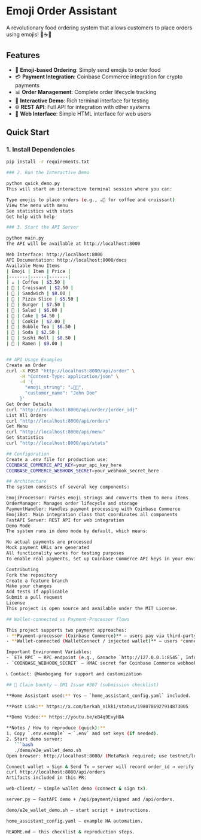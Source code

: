 # Emoji Order Assistant

A revolutionary food ordering system that allows customers to place orders using emojis! 🍕☕🥐

## Features

- 🎯 **Emoji-based Ordering**: Simply send emojis to order food
- 💳 **Payment Integration**: Coinbase Commerce integration for crypto payments
- 📊 **Order Management**: Complete order lifecycle tracking
- 🤖 **Interactive Demo**: Rich terminal interface for testing
- 🌐 **REST API**: Full API for integration with other systems
- 📱 **Web Interface**: Simple HTML interface for web users

## Quick Start

### 1. Install Dependencies

```bash
pip install -r requirements.txt

### 2. Run the Interactive Demo

python quick_demo.py
This will start an interactive terminal session where you can:

Type emojis to place orders (e.g., ☕🥐 for coffee and croissant)
View the menu with menu
See statistics with stats
Get help with help

### 3. Start the API Server

python main.py
The API will be available at http://localhost:8000

Web Interface: http://localhost:8000
API Documentation: http://localhost:8000/docs
Available Menu Items
| Emoji | Item | Price |
|-------|------|-------|
| ☕ | Coffee | $3.50 |
| 🥐 | Croissant | $2.50 |
| 🥪 | Sandwich | $8.00 |
| 🍕 | Pizza Slice | $5.50 |
| 🍔 | Burger | $7.50 |
| 🥗 | Salad | $6.00 |
| 🍰 | Cake | $4.50 |
| 🍪 | Cookie | $2.00 |
| 🧋 | Bubble Tea | $6.50 |
| 🥤 | Soda | $2.50 |
| 🍣 | Sushi Roll | $8.50 |
| 🍜 | Ramen | $9.00 |


## API Usage Examples
Create an Order
curl -X POST "http://localhost:8000/api/order" \
     -H "Content-Type: application/json" \
     -d '{
       "emoji_string": "☕🥐🍕",
       "customer_name": "John Doe"
     }'
Get Order Details
curl "http://localhost:8000/api/order/{order_id}"
List All Orders
curl "http://localhost:8000/api/orders"
Get Menu
curl "http://localhost:8000/api/menu"
Get Statistics
curl "http://localhost:8000/api/stats"

## Configuration
Create a .env file for production use:
COINBASE_COMMERCE_API_KEY=your_api_key_here
COINBASE_COMMERCE_WEBHOOK_SECRET=your_webhook_secret_here

## Architecture
The system consists of several key components:

EmojiProcessor: Parses emoji strings and converts them to menu items
OrderManager: Manages order lifecycle and storage
PaymentHandler: Handles payment processing with Coinbase Commerce
EmojiBot: Main integration class that coordinates all components
FastAPI Server: REST API for web integration
Demo Mode
The system runs in demo mode by default, which means:

No actual payments are processed
Mock payment URLs are generated
All functionality works for testing purposes
To enable real payments, set up Coinbase Commerce API keys in your environment.

Contributing
Fork the repository
Create a feature branch
Make your changes
Add tests if applicable
Submit a pull request
License
This project is open source and available under the MIT License.

## Wallet-connected vs Payment-Processor flows

This project supports two payment approaches:
- **Payment-processor (Coinbase Commerce)** — users pay via third-party gateway; server receives webhook confirmation.
- **Wallet-connected (WalletConnect / injected wallet)** — users *connect* and *sign* on-chain transactions; server receives `tx_hash` and monitors receipt via RPC (ETH_RPC).

Important Environment Variables:
- `ETH_RPC` — RPC endpoint (e.g., Ganache `http://127.0.0.1:8545`, Infura/Alchemy).
- `COINBASE_WEBHOOK_SECRET` — HMAC secret for Coinbase Commerce webhook verification (if used).

📞 Contact: @Wanbogang for support and customization

## 🏁 Claim bounty — OM1 Issue #367 (submission checklist)

**Home Assistant used:** Yes — `home_assistant_config.yaml` included.

**Post Link:** https://x.com/berkah_nikki/status/1980786927914873005

**Demo Video:** https://youtu.be/eB4q9EvyHDA

**Notes / How to reproduce (quick):**
1. Copy `.env.example` → `.env` and set keys (if needed).
2. Start demo server:
   ```bash
   ./demo/e2e_wallet_demo.sh
Open browser: http://localhost:8080/ (MetaMask required; use testnet/local chain).

Connect wallet → Sign & Send Tx → server will record order_id → verify:
curl http://localhost:8080/api/orders
Artifacts included in this PR:

web-client/ — simple wallet demo (connect & sign tx).

server.py — FastAPI demo + /api/payment/signed and /api/orders.

demo/e2e_wallet_demo.sh — start script + instructions.

home_assistant_config.yaml — example HA automation.

README.md — this checklist & reproduction steps.
